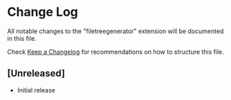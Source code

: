 # Change Log

All notable changes to the "filetreegenerator" extension will be documented in this file.

Check [Keep a Changelog](http://keepachangelog.com/) for recommendations on how to structure this file.

## [Unreleased]

- Initial release